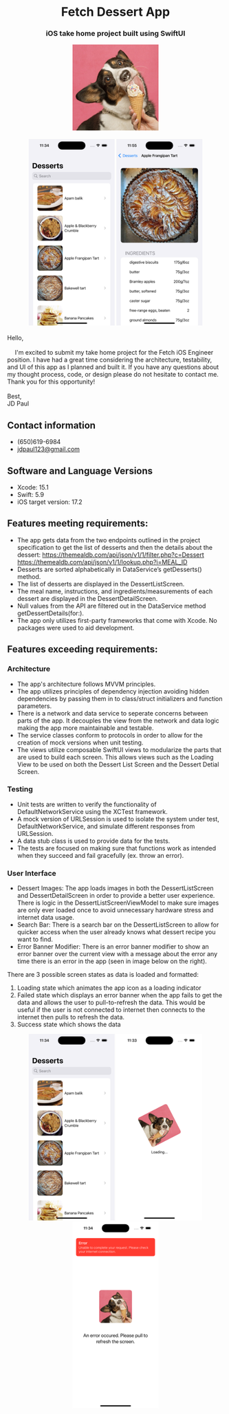 <div align="center">
  <h1 align="center">Fetch Dessert App</h1>
  <h3 align="center">iOS take home project built using SwiftUI</h3>
  <a href="https://github.com/jdpaul123/Desserts/tree/main">
    <img src="https://github.com/jdpaul123/Desserts/blob/main/Desserts/Assets/Assets.xcassets/IceCreamDog.imageset/DogEatingIceCream1%202.jpeg" alt="Logo" width="200">
  </a>
</div>

<br>
<div align="center">
  <img src="https://github.com/jdpaul123/Desserts/blob/main/DessertsImages/SuccessDessertListView.png" alt="Dessert List View" width="200"/>
  <img src="https://github.com/jdpaul123/Desserts/blob/main/DessertsImages/DessertDetailView.png" alt="Dessert Detail View for Apple Frangipan Tart" width="200"/>
</div>

<br>
Hello,
<br><br>
  &emsp; I'm excited to submit my take home project for the Fetch iOS Engineer position. I have had a great time considering the architecture, testability, and UI of this app as I planned and built it. If you have any questions about my thought process, code, or design please do not hesitate to contact me. Thank you for this opportunity!
<br><br>
Best,
<br>
JD Paul

## Contact information
* (650)619-6984
* jdpaul123@gmail.com

## Software and Language Versions
* Xcode: 15.1
* Swift: 5.9
* iOS target version: 17.2

## Features meeting requirements:
* The app gets data from the two endpoints outlined in the project specification to get the list of desserts and then the details about the dessert:
https://themealdb.com/api/json/v1/1/filter.php?c=Dessert
https://themealdb.com/api/json/v1/1/lookup.php?i=MEAL_ID
* Desserts are sorted alphabetically in DataService’s getDesserts() method.
* The list of desserts are displayed in the DessertListScreen.
* The meal name, instructions, and ingredients/measurements of each dessert are displayed in the DessertDetailScreen.
* Null values from the API are filtered out in the DataService method getDessertDetails(for:).
* The app only utilizes first-party frameworks that come with Xcode. No packages were used to aid development.

## Features exceeding requirements:
### Architecture
* The app's architecture follows MVVM principles.
* The app utilizes principles of dependency injection avoiding hidden dependencies by passing them in to class/struct initializers and function parameters.
* There is a network and data service to seperate concerns between parts of the app. It decouples the view from the network and data logic making the app more maintainable and testable.
* The service classes conform to protocols in order to allow for the creation of mock versions when unit testing.
* The views utilize composable SwiftUI views to modularize the parts that are used to build each screen. This allows views such as the Loading View to be used on both the Dessert List Screen and the Dessert Detial Screen.

### Testing
* Unit tests are written to verify the functionality of DefaultNetworkService using the XCTest framework.
* A mock version of URLSession is used to isolate the system under test, DefaultNetworkService, and simulate different responses from URLSession.
* A data stub class is used to provide data for the tests.
* The tests are focused on making sure that functions work as intended when they succeed and fail gracefully (ex. throw an error).

### User Interface
* Dessert Images: The app loads images in both the DessertListScreen and DessertDetailScreen in order to provide a better user experience. There is logic in the DessertListScreenViewModel to make sure images are only ever loaded once to avoid unnecessary hardware stress and internet data usage.
* Search Bar: There is a search bar on the DessertListScreen to allow for quicker access when the user already knows what dessert recipe you want to find.
* Error Banner Modifier: There is an error banner modifier to show an error banner over the current view with a message about the error any time there is an error in the app (seen in image below on the right).

There are 3 possible screen states as data is loaded and formatted:
1. Loading state which animates the app icon as a loading indicator
2. Failed state which displays an error banner when the app fails to get the data and allows the user to pull-to-refresh the data. This would be useful if the user is not connected to internet then connects to the internet then pulls to refresh the data.
3. Success state which shows the data

<div align="center">
  <p float="left">
    <img src="https://github.com/jdpaul123/Desserts/blob/main/DessertsImages/SuccessDessertListView.png" alt="Success State for the Dessert List Screen" width="200"/>
    <img src="https://github.com/jdpaul123/Desserts/blob/main/DessertsImages/LoadingView.png" alt="Loading State with spinning dog icon" width="200"/>
    <img src="https://github.com/jdpaul123/Desserts/blob/main/DessertsImages/FailedViewWithBanner.png" alt="Failed State with Error Banner" width="200"/>
  </p>
</div>

